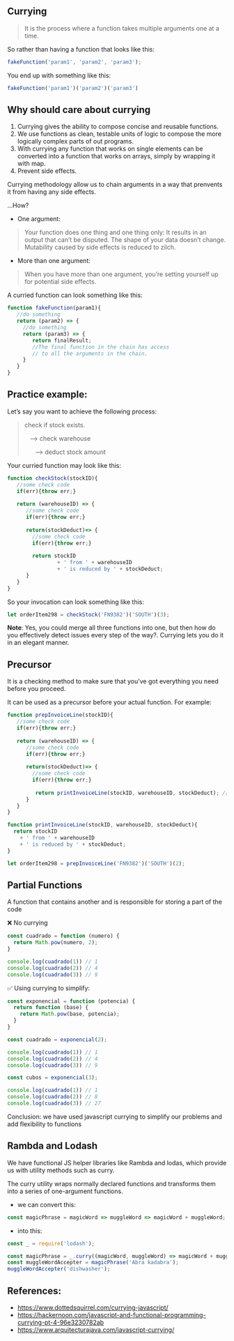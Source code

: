 ## Currying

>It is the process where a function takes multiple arguments one at a time.

So rather than having a function that looks like this:

````javascript
fakeFunction('param1', 'param2', 'param3');
````

You end up with something like this:

````javascript
fakeFunction('param1')('param2')('param3')
````

## Why should care about currying

1. Currying gives the ability to compose concise and reusable functions.
2. We use functions as clean, testable units of logic to compose the more logically complex parts of out programs.
3. With currying any function that works on single elements can be converted into a function that works on arrays, simply by wrapping it with map.
4. Prevent side effects.

 Currying methodology allow us to chain arguments in a way that prenvents it from having any side effects.
   
...How?

- One argument:

> Your function does one thing and one thing only: It results in an output that can’t be disputed. The shape of your data doesn’t change. Mutability caused by side effects is reduced to zilch.

- More than one argument:

> When you have more than one argument, you’re setting yourself up for potential side effects.

A curried function can look something like this:

````javascript
function fakeFunction(param1){ 
   //do something 
   return (param2) => { 
     //do something   
     return (param3) => { 
        return finalResult;
        //The final function in the chain has access 
        // to all the arguments in the chain.
     }  
   }
}
````

## Practice example:

Let’s say you want to achieve the following process:

> check if stock exists.
> 
> &nbsp;&nbsp;&nbsp;--> check warehouse
> 
> &nbsp;&nbsp;&nbsp;&nbsp;&nbsp;&nbsp;--> deduct stock amount

Your curried function may look like this:

````javascript
function checkStock(stockID){ 
   //some check code 
   if(err){throw err;} 
 
   return (warehouseID) => { 
      //some check code 
      if(err){throw err;}
      
      return(stockDeduct)=> { 
        //some check code         
        if(err){throw err;}
         
        return stockID 
                + ' from ' + warehouseID
                + ' is reduced by ' + stockDeduct;      
      }
   }
}
````

So your invocation can look something like this:

````javascript
let orderItem298 = checkStock('FN9382')('SOUTH')(3);
````

**Note**: Yes, you could merge all three functions into one, but then how do you effectively detect issues every step of the
way?. Currying lets you do it in an elegant manner.

## Precursor

It is a checking method to make sure that you’ve got everything you need before you proceed.

It can be used as a precursor before your actual function. For example:

````javascript
function prepInvoiceLine(stockID){ 
   //some check code 
   if(err){throw err;} 
 
   return (warehouseID) => { 
      //some check code 
      if(err){throw err;}
      
      return(stockDeduct)=> { 
        //some check code         
        if(err){throw err;}
        
         return printInvoiceLine(stockID, warehouseID, stockDeduct); // Actual function
      }
   }
}

function printInvoiceLine(stockID, warehouseID, stockDeduct){ 
  return stockID 
    + ' from ' + warehouseID
    + ' is reduced by ' + stockDeduct;
}

let orderItem298 = prepInvoiceLine('FN9382')('SOUTH')(2);
````

## Partial Functions

A function that contains another and is responsible for storing a part of the code

❌ No currying

````javascript
const cuadrado = function (numero) {
  return Math.pow(numero, 2);
}

console.log(cuadrado(1)) // 1
console.log(cuadrado(2)) // 4
console.log(cuadrado(3)) // 9
````

✅ Using currying to simplify:

````javascript
const exponencial = function (potencia) {
  return function (base) {
    return Math.pow(base, potencia);
  }
}

const cuadrado = exponencial(2);

console.log(cuadrado(1)) // 1
console.log(cuadrado(2)) // 4
console.log(cuadrado(3)) // 9

const cubos = exponencial(3);

console.log(cuadrado(1)) // 1
console.log(cuadrado(2)) // 8
console.log(cuadrado(3)) // 27
````

Conclusion: we have used javascript currying to simplify our problems and add flexibility to functions

## Rambda and Lodash

We have functional JS helper libraries like Rambda and lodas, which provide us with utility methods such as curry.

The curry utility wraps normally declared functions and transforms them into a series of one-argument functions.

- we can convert this:

````javascript
const magicPhrase = magicWord => muggleWord => magicWord + muggleWord;
````

- into this:

````javascript
const _ = require('lodash');

const magicPhrase = _.curry((magicWord, muggleWord) => magicWord + muggleWord)
const muggleWordAccepter = magicPhrase('Abra kadabra');
muggleWordAccepter('dishwasher');
````

## References:
- https://www.dottedsquirrel.com/currying-javascript/
- https://hackernoon.com/javascript-and-functional-programming-currying-pt-4-96e3230782ab
- https://www.arquitecturajava.com/javascript-currying/